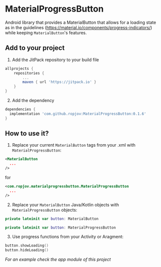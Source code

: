 # MaterialProgressButton

Android library that provides a MaterialButton that allows for a loading state as in the guidelines (https://material.io/components/progress-indicators/) while keeping `MaterialButton`'s features. 

## Add to your project

1. Add the JitPack repository to your build file 

```groovy
allprojects {
	repositories {
		...
		maven { url 'https://jitpack.io' }
	}
}
```

2. Add the dependency

```groovy
dependencies {
  implementation 'com.github.ropjov:MaterialProgressButton:0.1.6'
}
```

## How to use it?

1. Replace your current `MaterialButton` tags from your .xml with `MaterialProgressButton`:

```xml
<MaterialButton
  ...
/>
```

for

```xml
<com.ropjov.materialprogressbutton.MaterialProgressButton
  ...
/>
```

2. Replace your `MaterialButton` Java/Kotlin objects with `MaterialProgressButton` objects:

```kotlin
private lateinit var button: MaterialButton
```

```kotlin
private lateinit var button: MaterialProgressButton
```

3. Use progress functions from your Activity or Aragment:
```kotlin
button.showLoading()
button.hideLoading()
```

_For an example check the app module of this project_
